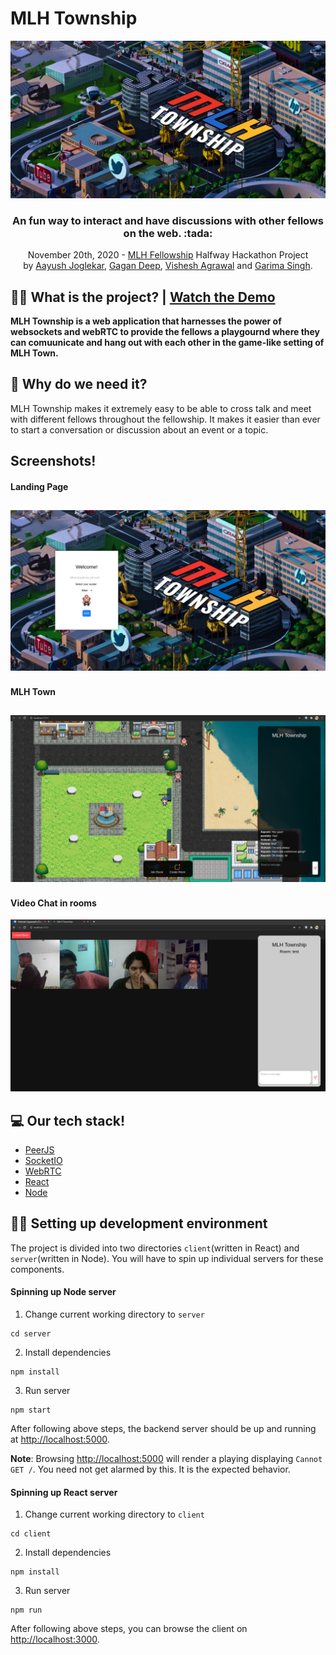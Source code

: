 # MLH Township
![MLH Township Banner](branding/banner.png)
<h3 align="center"> An fun way to interact and have discussions with other fellows on the web. :tada:</h3>
<p align="center">
    November 20th, 2020 - <a href='https://fellowship.mlh.io/'>MLH Fellowship</a> Halfway Hackathon Project<br>
    by <a href='https://github.com/zerefwayne'>Aayush Joglekar</a>, <a href='https://github.com/pandafy'>Gagan Deep</a>, <a href='https://github.com/awalvie'>Vishesh Agrawal</a> and <a href='https://github.com/grimmmyshini'>Garima Singh</a>.
</p>

## 💁‍♂️ What is the project? | [Watch the Demo](https://youtu.be/IHN9dKON70U)
**MLH Township is a web application that harnesses the power of websockets and webRTC to provide the fellows a playgournd where they can comuunicate and hang out with each other in the game-like setting of MLH Town.**

## 🙇 Why do we need it?
MLH Township makes it extremely easy to be able to cross talk and meet with different fellows throughout the fellowship. It makes it easier than ever to start a conversation or discussion about an event or a topic.

## Screenshots!

#### Landing Page
![Screenshot 2](branding/2.png)
---

#### MLH Town
![Screenshot 1](branding/1.png)
---

#### Video Chat in rooms
![Screenshot 3](branding/3.png)

## 💻 Our tech stack!

- [PeerJS](https://peerjs.com/)
- [SocketIO](https://socket.io/)
- [WebRTC](https://webrtc.org/)
- [React](https://reactjs.org/)
- [Node](https://nodejs.org/en/)

## 🧑‍💻 Setting up development environment

The project is divided into two directories `client`(written in React) and `server`(written in Node).
You will have to spin up individual servers for these components.

#### Spinning up Node server

1. Change current working directory to `server`

```
cd server
```

2. Install dependencies

```
npm install
```

3. Run server

```
npm start
```

After following above steps, the backend server should be up and running at [http://localhost:5000](http://localhost:5000).

**Note**: Browsing [http://localhost:5000](http://localhost:5000) will render a playing displaying
`Cannot GET /`. You need not get alarmed by this. It is the expected behavior.

#### Spinning up React server

1. Change current working directory to `client`

```
cd client

```

2. Install dependencies

```
npm install
```

3. Run server

```
npm run
```

After following above steps, you can browse the client on [http://localhost:3000](http://localhost:3000).
